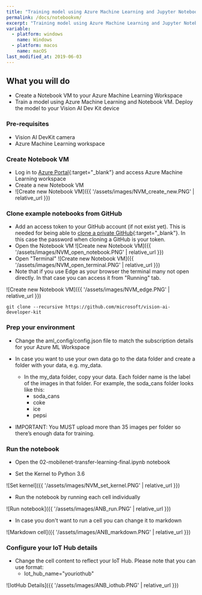 ```yaml
---
title: "Training model using Azure Machine Learning and Jupyter Notebook VM"
permalink: /docs/notebookvm/
excerpt: "Training model using Azure Machine Learning and Jupyter Notebook VM"
variable:
  - platform: windows
    name: Windows
  - platform: macos
    name: macOS
last_modified_at: 2019-06-03
---
```


## What you will do

- Create a Notebook VM to your Azure Machine Learning Workspace 
- Train a model using Azure Machine Learning and Notebook VM. Deploy the model to your Vision AI Dev Kit device

### Pre-requisites

- Vision AI DevKit camera
- Azure Machine Learning workspace

### Create Notebook VM

- Log in to [Azure Portal](https://ms.portal.azure.com){:target="_blank"} and access Azure Machine Learning workspace
- Create a new Notebook VM
- ![Create new Notebook VM]({{ '/assets/images/NVM_create_new.PNG' | relative_url }})

### Clone example notebooks from GitHub

-	Add an access token to your GitHub account (if not exist yet). This is needed for being able to [clone a private GitHub](https://help.github.com/en/articles/creating-a-personal-access-token-for-the-command-line){:target="_blank"}. In this case the password when cloning a GitHub is your token.
- Open the Notebook VM
![Create new Notebook VM]({{ '/assets/images/NVM_open_notebook.PNG' | relative_url }})
- Open "Terminal"
![Create new Notebook VM]({{ '/assets/images/NVM_open_terminal.PNG' | relative_url }})
- Note that if you use Edge as your browser the terminal many not open directly. In that case you can access it from "Running" tab.

![Create new Notebook VM]({{ '/assets/images/NVM_edge.PNG' | relative_url }})

`git clone --recursive https://github.com/microsoft/vision-ai-developer-kit`

### Prep your environment

* Change the aml_config/config.json file to match the subscription details for your Azure ML Workspace
* In case you want to use your own data go to the data folder and create a folder with your data, e.g. my_data. 
  * In the my_data folder, copy your data.  Each folder name is the label of the images in that folder.  For example, the soda_cans folder looks like this:  
    * soda_cans 
    * coke 
    * ice 
    * pepsi 

* IMPORTANT: You MUST upload more than 35 images per folder so there’s enough data for training. 

### Run the notebook

* Open the 02-mobilenet-transfer-learning-final.ipynb notebook 

* Set the Kernel to Python 3.6

![Set kernel]({{ '/assets/images/NVM_set_kernel.PNG' | relative_url }})

* Run the notebook by running each cell individually

![Run notebook]({{ '/assets/images/ANB_run.PNG' | relative_url }})

* In case you don't want to run a cell you can change it to markdown

![Markdown cell]({{ '/assets/images/ANB_markdown.PNG' | relative_url }})

### Configure your IoT Hub details

* Change the cell content to reflect your IoT Hub. Please note that you can use format:
  * Iot_hub_name="youriothub"

![IotHub Details]({{ '/assets/images/ANB_iothub.PNG' | relative_url }})
